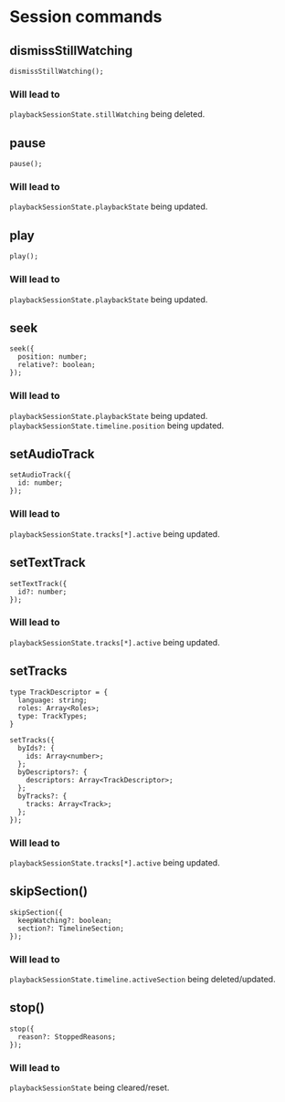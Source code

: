 # Session commands

## dismissStillWatching
```
dismissStillWatching();
```

### Will lead to
`playbackSessionState.stillWatching` being deleted.

## pause
```
pause();
```

### Will lead to
`playbackSessionState.playbackState` being updated.

## play
```
play();
```

### Will lead to
`playbackSessionState.playbackState` being updated.

## seek
```
seek({
  position: number;
  relative?: boolean;
});
```

### Will lead to
`playbackSessionState.playbackState` being updated.
`playbackSessionState.timeline.position` being updated.

## setAudioTrack
```
setAudioTrack({
  id: number;
});
```

### Will lead to
`playbackSessionState.tracks[*].active` being updated.

## setTextTrack
```
setTextTrack({
  id?: number;
});
```

### Will lead to
`playbackSessionState.tracks[*].active` being updated.

## setTracks
```
type TrackDescriptor = {
  language: string;
  roles: Array<Roles>;
  type: TrackTypes;
}

setTracks({
  byIds?: {
    ids: Array<number>;
  };
  byDescriptors?: {
    descriptors: Array<TrackDescriptor>;
  };
  byTracks?: {
    tracks: Array<Track>;
  };
});
```

### Will lead to
`playbackSessionState.tracks[*].active` being updated.

## skipSection()
```
skipSection({
  keepWatching?: boolean;
  section?: TimelineSection;
});
```

### Will lead to
`playbackSessionState.timeline.activeSection` being deleted/updated.

## stop()
```
stop({
  reason?: StoppedReasons;
});
```

### Will lead to
`playbackSessionState` being cleared/reset.